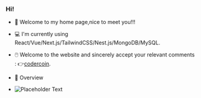 ### Hi!

- 🥰 Welcome to my home page,nice to meet you!!!
- 💻 I'm currently using React/Vue/Next.js/TailwindCSS/Nest.js/MongoDB/MySQL.
- 🖱️ Welcome to the website and sincerely accept your relevant comments : 👉[codercoin](https://codercoin.top).

- 👀 Overview
-  ![Placeholder Text](https://github-readme-stats.vercel.app/api?username=YourUsername&count_private=true&show_icons=true&theme=algolia)
